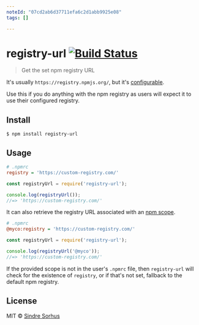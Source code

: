 ```yaml
---
noteId: "07cd2ab6d37711efa6c2d1abb9925e08"
tags: []

---
```


# registry-url [![Build Status](https://travis-ci.org/sindresorhus/registry-url.svg?branch=master)](https://travis-ci.org/sindresorhus/registry-url)

> Get the set npm registry URL

It's usually `https://registry.npmjs.org/`, but it's [configurable](https://docs.npmjs.com/misc/registry).

Use this if you do anything with the npm registry as users will expect it to use their configured registry.


## Install

```
$ npm install registry-url
```


## Usage

```ini
# .npmrc
registry = 'https://custom-registry.com/'
```

```js
const registryUrl = require('registry-url');

console.log(registryUrl());
//=> 'https://custom-registry.com/'
```

It can also retrieve the registry URL associated with an [npm scope](https://docs.npmjs.com/misc/scope).

```ini
# .npmrc
@myco:registry = 'https://custom-registry.com/'
```

```js
const registryUrl = require('registry-url');

console.log(registryUrl('@myco'));
//=> 'https://custom-registry.com/'
```

If the provided scope is not in the user's `.npmrc` file, then `registry-url` will check for the existence of `registry`, or if that's not set, fallback to the default npm registry.


## License

MIT © [Sindre Sorhus](https://sindresorhus.com)
